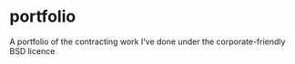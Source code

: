 portfolio
=========

A portfolio of the contracting work I've done under the corporate-friendly BSD licence
